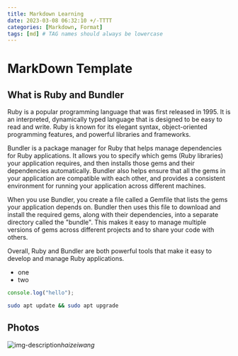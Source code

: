```yaml
---
title: Markdown Learning
date: 2023-03-08 06:32:10 +/-TTTT
categories: [Markdown, Format]
tags: [md] # TAG names should always be lowercase
---
```


# MarkDown Template

## What is Ruby and Bundler

Ruby is a popular programming language that was first released in 1995. It is an interpreted, dynamically typed language that is designed to be easy to read and write. Ruby is known for its elegant syntax, object-oriented programming features, and powerful libraries and frameworks.

Bundler is a package manager for Ruby that helps manage dependencies for Ruby applications. It allows you to specify which gems (Ruby libraries) your application requires, and then installs those gems and their dependencies automatically. Bundler also helps ensure that all the gems in your application are compatible with each other, and provides a consistent environment for running your application across different machines.

When you use Bundler, you create a file called a Gemfile that lists the gems your application depends on. Bundler then uses this file to download and install the required gems, along with their dependencies, into a separate directory called the "bundle". This makes it easy to manage multiple versions of gems across different projects and to share your code with others.

Overall, Ruby and Bundler are both powerful tools that make it easy to develop and manage Ruby applications.

- one
- two

```javascript
console.log("hello");
```

```bash
sudo apt update && sudo apt upgrade
```

## Photos

![img-description](https://globalimg.sucai999.com/preimg/123D82/700/123D82/201/fba7691e9f59ffb735c0da11dbebd062.jpg)_haizeiwang_
